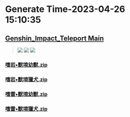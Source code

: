 # Generate Time-2023-04-26 15:10:35

## [Genshin_Impact_Teleport Main](https://github.com/Sam5440/Genshin_Impact_Teleport)

>![](https://komarev.com/ghpvc/?username=done439)
>![](https://komarev.com/ghpvc/?username=done438)
>![](https://komarev.com/ghpvc/?username=done437)

### [嗜岩•獸境幼獸.zip](https://raw.githubusercontent.com/Sam5440/Genshin_Impact_Teleport/download/ManualCollectPoint/Monster/Rifthound/%E5%97%9C%E5%B2%A9%E2%80%A2%E7%8D%B8%E5%A2%83%E5%B9%BC%E7%8D%B8.zip)

### [嗜岩•獸境獵犬.zip](https://raw.githubusercontent.com/Sam5440/Genshin_Impact_Teleport/download/ManualCollectPoint/Monster/Rifthound/%E5%97%9C%E5%B2%A9%E2%80%A2%E7%8D%B8%E5%A2%83%E7%8D%B5%E7%8A%AC.zip)

### [嗜雷•獸境幼獸.zip](https://raw.githubusercontent.com/Sam5440/Genshin_Impact_Teleport/download/ManualCollectPoint/Monster/Rifthound/%E5%97%9C%E9%9B%B7%E2%80%A2%E7%8D%B8%E5%A2%83%E5%B9%BC%E7%8D%B8.zip)

### [嗜雷•獸境獵犬.zip](https://raw.githubusercontent.com/Sam5440/Genshin_Impact_Teleport/download/ManualCollectPoint/Monster/Rifthound/%E5%97%9C%E9%9B%B7%E2%80%A2%E7%8D%B8%E5%A2%83%E7%8D%B5%E7%8A%AC.zip)

